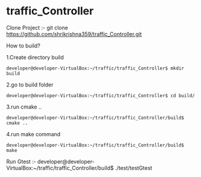 # traffic_Controller

Clone Project :- git clone https://github.com/shrikrishna359/traffic_Controller.git

How to build?

1.Create directory build

	developer@developer-VirtualBox:~/traffic/traffic_Controller$ mkdir build

2.go to build folder

	developer@developer-VirtualBox:~/traffic/traffic_Controller$ cd build/
	
3.run cmake ..

	developer@developer-VirtualBox:~/traffic/traffic_Controller/build$ cmake ..

4.run make command

	developer@developer-VirtualBox:~/traffic/traffic_Controller/build$ make
	
Run Gtest :- developer@developer-VirtualBox:~/traffic/traffic_Controller/build$ ./test/testGtest



